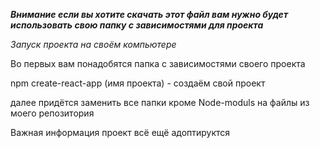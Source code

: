 ***Внимание если вы хотите скачать этот  файл вам нужно будет использовать свою папку с зависимостями для проекта***

*Запуск проекта на своём компьютере*

Во первых вам понадобятся папка с зависимостями своего проекта

npm create-react-app (имя проекта) - создаём свой проект

далее придётся заменить все папки кроме Node-moduls на файлы из моего репозитория


Важная информация проект всё ещё адоптируктся
